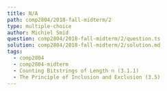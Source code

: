```yaml
---
title: N/A
path: comp2804/2018-fall-midterm/2
type: multiple-choice
author: Michiel Smid
question: comp2804/2018-fall-midterm/2/question.ts
solution: comp2804/2018-fall-midterm/2/solution.md
tags:
  - comp2804
  - comp2804-midterm
  - Counting Bitstrings of Length n (3.1.1)
  - The Principle of Inclusion and Exclusion (3.5)
---
```

